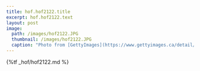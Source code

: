 ```yaml
---
title: hof.hof2122.title
excerpt: hof.hof2122.text
layout: post
image: 
  path: /images/hof2122.JPG
  thumbnail: /images/hof2122.JPG
  caption: "Photo from [GettyImages](https://www.gettyimages.ca/detail/news-photo/christopher-fiola-races-in-the-mens-500m-during-the-isu-news-photo/1359385077?adppopup=true)"
---
```

{%tf _hof/hof2122.md %}
